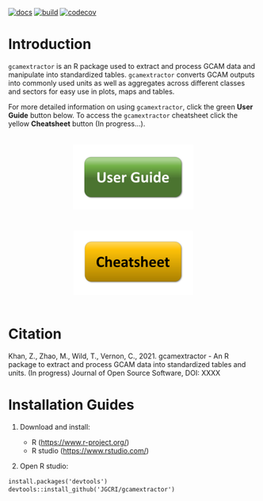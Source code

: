 [![docs](https://github.com/JGCRI/gcamextractor/actions/workflows/pkgdown.yaml/badge.svg?branch=main)](https://github.com/JGCRI/gcamextractor/actions/workflows/pkgdown.yaml)
[![build](https://github.com/JGCRI/gcamextractor/actions/workflows/build.yml/badge.svg?branch=main)](https://github.com/JGCRI/gcamextractor/actions/workflows/build.yml)
[![codecov](https://codecov.io/gh/JGCRI/gcamextractor/branch/main/graph/badge.svg?token=KXSIV6YGEN)](https://codecov.io/gh/JGCRI/gcamextractor)

<!-------------------------->
<!-------------------------->
# <a name="Introduction"></a>Introduction
<!-------------------------->
<!-------------------------->

`gcamextractor` is an R package used to extract and process GCAM data and manipulate into standardized tables. `gcamextractor` converts GCAM outputs into commonly used units as well as aggregates across different classes and sectors for easy use in plots, maps and tables.

For more detailed information on using `gcamextractor`, click the green **User Guide** button below. 
To access the `gcamextractor` cheatsheet click the yellow **Cheatsheet** button (In progress...).

<p align="center">
<a href="https://jgcri.github.io/gcamextractor/articles/vignette_readgcam.html" target="_blank"><img src="https://github.com/JGCRI/jgcricolors/blob/main/vignettes/button_user_guide.PNG?raw=true" alt="https://jgcri.github.io/rmap/articles/vignette_map.html" height="130" style="margin:20px"/></a>
<a href="https://jgcri.github.io/gcamextractor/cheatsheet.pdf" target="_blank"><img src="https://github.com/JGCRI/jgcricolors/blob/main/vignettes/button_cheatsheet.PNG?raw=true" alt="https://jgcri.github.io/gcamextractor/cheatsheet.pdf" height="130" style="margin:20px"/></a>
</p>


<!-------------------------->
<!-------------------------->
# <a name="Citation"></a>Citation
<!-------------------------->
<!-------------------------->

Khan, Z., Zhao, M., Wild, T., Vernon, C., 2021. gcamextractor - An R package to extract and process GCAM data into standardized tables and units. (In progress) Journal of Open Source Software, DOI: XXXX


<!-------------------------->
<!-------------------------->
# <a name="InstallationGuides"></a>Installation Guides
<!-------------------------->
<!-------------------------->

1. Download and install:

    - R (https://www.r-project.org/)
    - R studio (https://www.rstudio.com/)
    
    
2. Open R studio:

```
install.packages('devtools')
devtools::install_github('JGCRI/gcamextractor')
```
